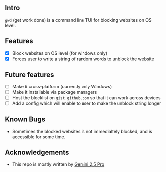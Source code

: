 ## Intro

`gwd` (get work done) is a command line TUI for blocking websites on OS level.

## Features
- [x] Block websites on OS level (for windows only)
- [x] Forces user to write a string of random words to unblock the website

## Future features
- [ ] Make it cross-platform (currently only Windows)
- [ ] Make it installable via package managers
- [ ] Host the blocklist on `gist.github.com` so that it can work across devices
- [ ] Add a config which will enable to user to make the unblock string longer

## Known Bugs
- Sometimes the blocked websites is not immedialtely blocked, and is accessible for some time.


## Acknowledgements
- This repo is mostly written by [Gemini 2.5 Pro](https://cloud.google.com/vertex-ai/generative-ai/docs/models/gemini/2-5-pro)